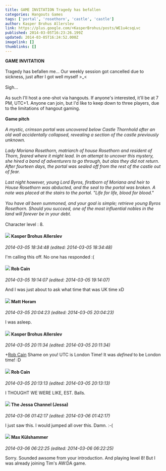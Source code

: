 ```yaml
---
title: GAME INVITATION Tragedy has befallen
categories: Hangouts Games
tags: ['portal', 'rosethorn', 'castle', 'castle']
author: Kasper Brohus Allerslev
link: https://plus.google.com/+KasperBrohus/posts/WE1u4csqLvc
published: 2014-03-05T16:23:26.199Z
updated: 2014-03-05T16:24:52.000Z
imagelink: []
thumblinks: []
---
```


<b>GAME INVITATION</b><br /><br />Tragedy has befallen me... Our weekly session got cancelled due to sickness, just after I got well myself &gt;_&lt;<br /><br />Sigh...<br /><br />As such I&#39;ll host a one-shot via hangouts. If anyone&#39;s interested, it&#39;ll be at 7 PM, UTC+1. Anyone can join, but I&#39;d like to keep down to three players, due to the limitations of hangout gaming.<br /><br /><b>Game pitch</b><br /><br /><i>A mystic, crimson portal was uncovered below Castle Thornhold after an old wall accidentally collapsed, revealing a section of the castle previously unknown.</i><br /><br /><i>Lady Moriana Rosethorn, matriarch of house Rosethorn and resident of Thorn, feared where it might lead. In an attempt to uncover this mystery, she hired a band of adventurers to go through, but alas they did not return. After fourteen days, the portal was sealed off from the rest of the castle out of fear.</i><br /><br /><i>Last night however, young Lord Byros, firstborn of Moriana and heir to House Rosethorn was abducted, and the seal to the portal was broken. A note was placed at the stairs to the portal. &quot;Life for life, blood for blood.&quot;</i><br /><br /><i>You have all been summoned, and your goal is simple; retrieve young Byros Rosethorn. Should you succeed, one of the most influential nobles in the land will forever be in your debt.</i><br /><br />Character level : 8.
<div id='comment z12cxdiwclbmenr5i04ccboiarzdtj14dhs'>
  <h4><img src='{{site.baseurl}}//images/avatars/110937611143261107555_photo.jpg'> Kasper Brohus Allerslev</h4>
      <p><cite>2014-03-05 18:34:48 (edited: 2014-03-05 18:34:48)</cite></p>
        <p>I&#39;m calling this off. No one has responded :(</p>
</div>
        

<div id='comment z12cxdiwclbmenr5i04ccboiarzdtj14dhs'>
  <h4><img src='{{site.baseurl}}//images/avatars/109642651284569232843_photo.jpg'> Rob Cain</h4>
      <p><cite>2014-03-05 19:14:07 (edited: 2014-03-05 19:14:07)</cite></p>
        <p>And I was just about to ask what time that was UK time xD</p>
</div>
        

<div id='comment z12cxdiwclbmenr5i04ccboiarzdtj14dhs'>
  <h4><img src='{{site.baseurl}}//images/avatars/105472060898626050077_photo.jpg'> Matt Horam</h4>
      <p><cite>2014-03-05 20:04:23 (edited: 2014-03-05 20:04:23)</cite></p>
        <p>I was asleep.</p>
</div>
        

<div id='comment z12cxdiwclbmenr5i04ccboiarzdtj14dhs'>
  <h4><img src='{{site.baseurl}}//images/avatars/110937611143261107555_photo.jpg'> Kasper Brohus Allerslev</h4>
      <p><cite>2014-03-05 20:11:34 (edited: 2014-03-05 20:11:34)</cite></p>
        <p><span class="proflinkWrapper"><span class="proflinkPrefix">+</span><a class="proflink" href="https://plus.google.com/109642651284569232843" oid="109642651284569232843">Rob Cain</a></span> Shame on you! UTC is London Time! It was <i>defined</i> to be London time! :D</p>
</div>
        

<div id='comment z12cxdiwclbmenr5i04ccboiarzdtj14dhs'>
  <h4><img src='{{site.baseurl}}//images/avatars/109642651284569232843_photo.jpg'> Rob Cain</h4>
      <p><cite>2014-03-05 20:13:13 (edited: 2014-03-05 20:13:13)</cite></p>
        <p>I THOUGHT WE WERE LIKE, EST. Balls.</p>
</div>
        

<div id='comment z12cxdiwclbmenr5i04ccboiarzdtj14dhs'>
  <h4><img src='{{site.baseurl}}//images/avatars/108092500732783714148_photo.jpg'> The Jessa Channel (Jessa)</h4>
      <p><cite>2014-03-06 01:42:17 (edited: 2014-03-06 01:42:17)</cite></p>
        <p>I just saw this. I would jumped all over this. Damn. :-(</p>
</div>
        

<div id='comment z12cxdiwclbmenr5i04ccboiarzdtj14dhs'>
  <h4><img src='{{site.baseurl}}//images/avatars/117845264244727690811_photo.jpg'> Max Külshammer</h4>
      <p><cite>2014-03-06 06:22:25 (edited: 2014-03-06 06:22:25)</cite></p>
        <p>Sorry. Sounded awsome from your introduction. And playing level 8! But I was already joining Tim&#39;s AW:DA game.</p>
</div>
        